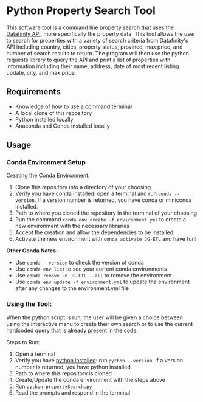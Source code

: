 # Python Property Search Tool

This software tool is a command line property search that uses the [Datafinity API](https://developer.datafiniti.co/docs/get-started), more specifically the property data. This tool allows the user to search for properties with a variety of search criteria from Datafinity's API including country, cities, property status, province, max price, and number of search results to return. The program will then use the python requests library to query the API and print a list of properties with information including their name, address, date of most recent listing update, city, and max price.


## Requirements

* Knowledge of how to use a command terminal
* A local clone of this repository
* Python installed locally
* Anaconda and Conda installed locally


## Usage
### Conda Environment Setup

Creating the Conda Environment:
1. Clone this repository into a directory of your choosing
2. Verify you have [conda installed](https://docs.conda.io/projects/conda/en/latest/user-guide/install/index.html): open a terminal and run `conda --version`. If a version number is returned, you have conda or miniconda installed.
3. Path to where you cloned the repository in the terminal of your choosing
4. Run the command `conda env create -f environment.yml` to create a new environment with the necessary libraries
5. Accept the creation and allow the dependencies to be installed
6. Activate the new environment with `conda activate JG-ETL` and have fun! 

**Other Conda Notes:**
- Use `conda --version` to check the version of conda
- Use `conda env list` to see your current conda environments
- Use `conda remove -n JG-ETL --all` to remove the environment
- Use `conda env update -f environment.yml` to update the environment after any changes to the environment.yml file

### Using the Tool:

When the python script is run, the user will be given a choice between using the interactive menu to create their own search or to use the current hardcoded query that is already present in the code.

Steps to Run:  
1. Open a terminal
2. Verify you have [python installed](https://www.python.org/downloads/): run `python --version`. If a version number is returned, you have python installed.
3. Path to where this repository is cloned
4. Create/Update the conda environment with the steps above
5. Run `python propertySearch.py`
6. Read the prompts and respond in the terminal